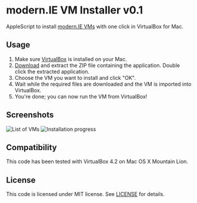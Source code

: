 modern.IE VM Installer v0.1
===========================

AppleScript to install [modern.IE VMs](http://www.modern.ie/virtualization-tools) with one click in VirtualBox for Mac.

Usage
-----

1. Make sure [VirtualBox](https://www.virtualbox.org) is installed on your Mac.
2. [Download](https://github.com/jhogervorst/modern.IE-VM-Installer/releases/download/v0.1/modern.IE.VM.Installer.app.zip) and extract the ZIP file containing the application. Double click the extracted application.
3. Choose the VM you want to install and click "OK".
4. Wait while the required files are downloaded and the VM is imported into VirtualBox.
5. You're done; you can now run the VM from VirtualBox!

Screenshots
-----------

![List of VMs](http://cl.ly/image/093O201q3v2h/VM-list.png)
![Installation progress](http://cl.ly/image/09020V2c431b/Installation-progress.png)

Compatibility
-------------

This code has been tested with VirtualBox 4.2 on Mac OS X Mountain Lion.

License
-------

This code is licensed under MIT license. See [LICENSE](LICENSE) for details.